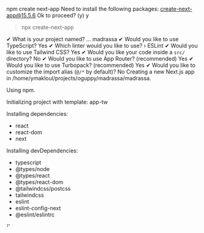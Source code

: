 npm create next-app
Need to install the following packages:
create-next-app@15.5.6
Ok to proceed? (y) y


> npx
> create-next-app

✔ What is your project named? … madrassa
✔ Would you like to use TypeScript? Yes
✔ Which linter would you like to use? › ESLint
✔ Would you like to use Tailwind CSS?  Yes
✔ Would you like your code inside a `src/` directory?  No
✔ Would you like to use App Router? (recommended)  Yes
✔ Would you like to use Turbopack? (recommended) Yes
✔ Would you like to customize the import alias (`@/*` by default)? No
Creating a new Next.js app in /home/ymakloul/projects/oguppy/madrassa/madrassa.

Using npm.

Initializing project with template: app-tw 


Installing dependencies:
- react
- react-dom
- next

Installing devDependencies:
- typescript
- @types/node
- @types/react
- @types/react-dom
- @tailwindcss/postcss
- tailwindcss
- eslint
- eslint-config-next
- @eslint/eslintrc

⠋
